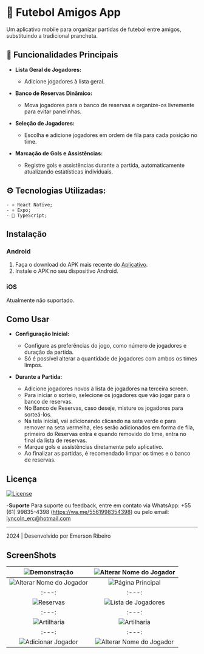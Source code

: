 
# 📱 Futebol Amigos App

Um aplicativo mobile para organizar partidas de futebol entre amigos, substituindo a tradicional prancheta.

## 🚀 Funcionalidades Principais

- **Lista Geral de Jogadores:**
  - Adicione jogadores à lista geral.

- **Banco de Reservas Dinâmico:**
  - Mova jogadores para o banco de reservas e organize-os livremente para evitar panelinhas.

- **Seleção de Jogadores:**
  - Escolha e adicione jogadores em ordem de fila para cada posição no time.

- **Marcação de Gols e Assistências:**
  - Registre gols e assistências durante a partida, automaticamente atualizando estatísticas individuais.

## ⚙️ Tecnologias Utilizadas:
    - ⚛️ React Native;
    - ⚛️ Expo;
    - 🚀 TypeScript;


## Instalação

### Android

1. Faça o download do APK mais recente do [Aplicativo](https://github.com/Emerson2342/proxima-futebol/releases/).
2. Instale o APK no seu dispositivo Android.

### iOS

Atualmente não suportado.

## Como Usar

- **Configuração Inicial:**
  - Configure as preferências do jogo, como número de jogadores e duração da partida.
  - Só é possível alterar a quantidade de jogadores com ambos os times limpos.

- **Durante a Partida:**
  - Adicione jogadores novos à lista de jogadores na terceira screen.
  - Para iniciar o sorteio, selecione os jogadores que vão jogar para o banco de reservas.
  - No Banco de Reservas, caso deseje, misture os jogadores para sorteá-los.
  - Na tela inicial, vai adicionando clicando na seta verde e para remover na seta vermelha, eles serão adicionados em forma de fila, primeiro do Reservas entra e quando removido do time, entra no final da lista de reservas.
  - Marque gols e assistências diretamente pelo aplicativo.
  - Ao finalizar as partidas, é recomendado limpar os times e o banco de reservas.

## Licença
[![License](https://img.shields.io/badge/License-Custom-blue.svg)](LICENSE)

-**Suporte**
    Para suporte ou feedback, entre em contato via WhatsApp: +55 (61) 99835-4398 (https://wa.me/5561998354398) ou pelo email: lyncoln_erc@hotmail.com

---
2024 | Desenvolvido por Emerson Ribeiro

## ScreenShots

![Demonstração](Imagens/exemplo.gif) | ![Alterar Nome do Jogador](Imagens/inicial.jpeg)
|:---:|:---:|
![Alterar Nome do Jogador](Imagens/ajuda.jpeg)| ![Página Principal](Imagens/partida.jpeg)
|:---:|:---:|
![Reservas](Imagens/proxima.jpeg)| ![Lista de Jogadores](Imagens/listaGeral.jpeg)
|:---:|:---:|
![Artilharia](Imagens/artilharia.jpeg)| ![Artilharia](Imagens/confirmarZerar.jpeg)
|:---:|:---:|
![Adicionar Jogador](Imagens/adicionarJogador.jpeg)| ![Alterar Nome do Jogador](Imagens/alterarNome.jpeg)


